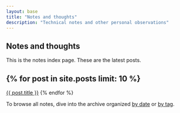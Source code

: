 ```yaml
---
layout: base
title: "Notes and thoughts"
description: "Technical notes and other personal observations"
---
```


## Notes and thoughts
This is the notes index page. These are the latest posts.

{% for post in site.posts limit: 10 %}
  -
  <a href="{{ post.url }}">{{ post.title }}</a>
{% endfor %}

To browse all notes, dive into the archive organized [by date](all-by-date/) or [by tag](all-by-tag/).